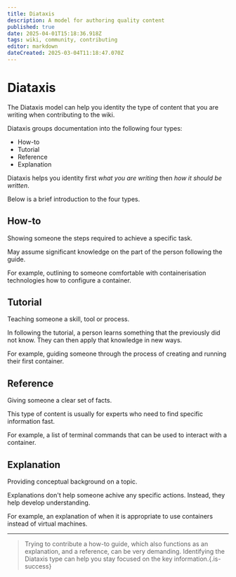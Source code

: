 ```yaml
---
title: Diataxis
description: A model for authoring quality content
published: true
date: 2025-04-01T15:18:36.918Z
tags: wiki, community, contributing
editor: markdown
dateCreated: 2025-03-04T11:18:47.070Z
---
```


# Diataxis

The Diataxis model can help you identity the type of content that you are writing when contributing to the wiki.

Diataxis groups documentation into the following four types:

* How-to
* Tutorial
* Reference
* Explanation

Diataxis helps you identity first *what you are writing* then *how it should be written*.

Below is a brief introduction to the four types.

## How-to

Showing someone the steps required to achieve a specific task.

May assume significant knowledge on the part of the person following the guide.

For example, outlining to someone comfortable with containerisation technologies how to configure a container.

## Tutorial

Teaching someone a skill, tool or process.

In following the tutorial, a person learns something that the previously did not know.
They can then apply that knowledge in new ways.

For example, guiding someone through the process of creating and running their first container.

## Reference

Giving someone a clear set of facts.

This type of content is usually for experts who need to find specific information fast.

For example, a list of terminal commands that can be used to interact with a container.

## Explanation

Providing conceptual background on a topic.

Explanations don't help someone achive any specific actions.
Instead, they help develop understanding.

For example, an explanation of when it is appropriate to use containers instead of virtual machines.

---

> Trying to contribute a how-to guide, which also functions as an explanation, and a reference, can be very demanding. Identifying the Diataxis type can help you stay focused on the key information.{.is-success}